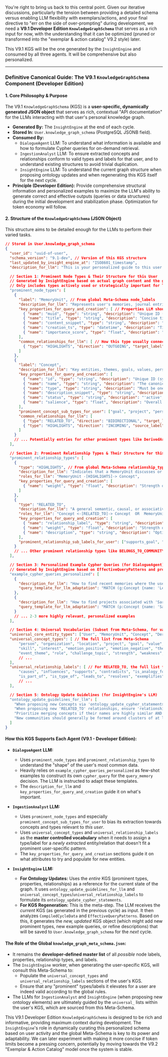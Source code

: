 You're right to bring us back to this central point. Given our iterative discussions, particularly the tension between providing a detailed schema versus enabling LLM flexibility with exemplars/actions, and your final directive to "err on the side of over-prompting" during development, we need a **V9.1 Developer Edition `KnowledgeGraphSchema`** that serves as a rich input for now, with the understanding that it can be optimized (pruned or transformed into the "exemplar & action catalog" V9.2 style) later.

This V9.1 KGS will be the one generated by the `InsightEngine` and consumed by all three agents. It will be comprehensive but also personalized.

---

### **Definitive Canonical Guide: The V9.1 `KnowledgeGraphSchema` Component (Developer Edition)**

#### **1. Core Philosophy & Purpose**

The V9.1 `KnowledgeGraphSchema` (KGS) is a **user-specific, dynamically generated JSON object** that serves as rich, contextual "API documentation" for the LLMs interacting with that user's personal knowledge graph.

*   **Generated By:** The `InsightEngine` at the end of each cycle.
*   **Stored In:** `User.knowledge_graph_schema` (PostgreSQL JSONB field).
*   **Consumed By:**
    *   `DialogueAgent` LLM: To understand what information is available and how to formulate Cypher queries for on-demand retrieval.
    *   `IngestionAnalyst` LLM: To ensure extracted concepts and relationships conform to valid types and labels for that user, and to understand existing structures to avoid trivial duplication.
    *   `InsightEngine` LLM: To understand the current graph structure when proposing ontology updates and when regenerating this KGS itself for the next cycle.
*   **Principle (Developer Edition):** Provide comprehensive structural information and personalized examples to maximize the LLM's ability to generate correct and effective outputs (queries or data structures) during the initial development and stabilization phase. Optimization for token economy will follow.

#### **2. Structure of the `KnowledgeGraphSchema` (JSON Object)**

This structure aims to be detailed enough for the LLMs to perform their varied tasks.

```json
// Stored in User.knowledge_graph_schema
{
  "user_id": "uuid-of-user",
  "schema_version": "9.1-dev", // Version of this KGS structure
  "last_updated_by_insight_engine_at": "ISO8601_timestamp",
  "description_for_llm": "This is your personalized guide to this user's knowledge graph. It details the most relevant node types, their key properties, common relationship types, and provides example Cypher queries tailored to this user's graph patterns. Use this to formulate precise Cypher queries for information retrieval and to structure new knowledge consistently.",

  // Section 1: Prominent Node Types & Their Structure for this User
  // Generated by InsightEngine based on actual graph content and the global Meta-Schema.
  // Only includes types actively used or strategically important for THIS user.
  "prominent_node_types": [
    {
      "label": "MemoryUnit", // From global Meta-Schema node_labels
      "description_for_llm": "Represents user's memories, journal entries, or key takeaways from conversations. Focus on capturing the 'story' or 'event'.",
      "key_properties_for_query_and_creation": [ // Properties LLM should focus on
        { "name": "muid", "type": "string", "description": "Unique ID (system-generated)" },
        { "name": "title", "type": "string", "description": "Concise title (max 15 words)" },
        { "name": "content_snippet", "type": "string", "description": "A rich summary of the memory." }, // In prompt, we give snippet, but LLM knows full content exists
        { "name": "creation_ts", "type": "datetime", "description": "Timestamp of when the event occurred." },
        { "name": "importance_score", "type": "float", "description": "System or user-assigned importance." }
      ],
      "common_relationships_for_llm": [ // How this type usually connects
        { "type": "HIGHLIGHTS", "direction": "OUTGOING", "target_label": "Concept", "description": "Links to key Concepts discussed." }
      ]
    },
    {
      "label": "Concept",
      "description_for_llm": "Key entities, themes, goals, values, persons, projects, etc. These are the building blocks of meaning.",
      "key_properties_for_query_and_creation": [
        { "name": "id", "type": "string", "description": "Unique ID (system-generated)" },
        { "name": "name", "type": "string", "description": "The canonical name of the concept." },
        { "name": "type", "type": "string", "description": "Must be one of 'prominent_concept_sub_types_for_user' or 'universal_concept_types'." },
        { "name": "description_snippet", "type": "string", "description": "A brief defining summary." },
        { "name": "status", "type": "string", "description": "'active', 'merged', 'archived'." },
        { "name": "salience", "type": "float", "description": "Overall importance/relevance to user." }
      ],
      "prominent_concept_sub_types_for_user": ["goal", "project", "person", "value", "theme_work"], // Types this user uses MOST or are strategically important
      "common_relationships_for_llm": [
        { "type": "RELATED_TO", "direction": "BIDIRECTIONAL", "target_label": "Concept", "description": "Semantic or causal links to other Concepts." },
        { "type": "HIGHLIGHTS", "direction": "INCOMING", "source_label": "MemoryUnit", "description": "Highlighted in Memories." }
      ]
    }
    // ... Potentially entries for other prominent types like DerivedArtifact or Community if heavily used by THIS user
  ],

  // Section 2: Prominent Relationship Types & Their Structure for this User
  "prominent_relationship_types": [
    {
      "type": "HIGHLIGHTS", // From global Meta-Schema relationship_types
      "description_for_llm": "Indicates that a MemoryUnit discusses or features one or more Concepts.",
      "roles_for_llm": "MemoryUnit -[HIGHLIGHTS]-> Concept",
      "key_properties_for_query_and_creation": [
        { "name": "weight", "type": "float", "description": "Strength of the highlight (0.0-1.0)." }
      ]
    },
    {
      "type": "RELATED_TO",
      "description_for_llm": "A general semantic, causal, or associative link. Primarily between Concepts, but can also link MemoryUnits.",
      "roles_for_llm": "Concept <-[RELATED_TO]-> Concept  OR  MemoryUnit <-[RELATED_TO]-> MemoryUnit",
      "key_properties_for_query_and_creation": [
        { "name": "relationship_label", "type": "string", "description": "Specific type of relation, must be one of 'prominent_relationship_sub_labels_for_user' or 'universal_relationship_labels'."},
        { "name": "weight", "type": "float", "description": "Strength or confidence of the relationship." },
        { "name": "description", "type": "string", "description": "Optional brief explanation of the link." }
      ],
      "prominent_relationship_sub_labels_for_user": ["supports_goal", "causes_emotion", "linked_to_project"] // Sub-labels of RELATED_TO this user uses most
    }
    // ... Other prominent relationship types like BELONGS_TO_COMMUNITY
  ],

  // Section 3: Personalized Example Cypher Queries (for DialogueAgent)
  // Generated by InsightEngine based on EffectiveQueryPatterns and prominent entities.
  "example_cypher_queries_personalized": [
    {
      "description_for_llm": "How to find recent memories where the user discussed their active goal 'Learn Advanced TypeScript'.",
      "query_template_for_llm_adaptation": "MATCH (g:Concept {name: 'Learn Advanced TypeScript', userId: $userId, type: 'goal'})<-[:HIGHLIGHTS]-(m:MemoryUnit) WHERE m.creation_ts > $since_date AND m.userId = $userId RETURN m.title, m.content_snippet ORDER BY m.creation_ts DESC LIMIT 5"
    },
    {
      "description_for_llm": "How to find projects associated with 'Sarah Adams' and also linked to the theme 'Team Collaboration'.",
      "query_template_for_llm_adaptation": "MATCH (p:Concept {name: 'Sarah Adams', userId: $userId, type: 'person'})-[:RELATED_TO]-(project:Concept {type: 'project', userId: $userId})-[:RELATED_TO]-(theme:Concept {name: 'Team Collaboration', type: 'theme', userId: $userId}) RETURN project.name, project.description_snippet LIMIT 10"
    }
    // ... 2-3 more highly relevant, personalized examples
  ],

  // Section 4: Universal Vocabularies (Subset from Meta-Schema, for validation by Ingestion/Insight LLMs)
  "universal_core_entity_types": ["User", "MemoryUnit", "Concept", "DerivedArtifact", "Community", "ProactivePrompt", "Card"],
  "universal_concept_types": [ // The full list from Meta-Schema
      "person", "organization", "location", "project", "goal", "value",
      "skill", "interest", "emotion_positive", "emotion_negative", "theme",
      "event_theme", "role", "challenge_topic", "strength", "weakness", "book", "artwork"
      // ...
  ],
  "universal_relationship_labels": [ // For RELATED_TO, the full list from Meta-Schema
      "causes", "influences", "supports", "contradicts", "is_analogy_for",
      "is_part_of", "is_type_of", "leads_to", "resolves", "exemplifies"
      // ...
  ],

  // Section 5: Ontology Update Guidelines (for InsightEngine's LLM)
  "ontology_update_guidelines_for_llm": [
    "When proposing new Concepts via 'ontology_update_cypher_statements', ensure 'type' is one of the 'universal_concept_types'.",
    "When proposing new 'RELATED_TO' relationships, ensure 'relationship_label' is one of the 'universal_relationship_labels'.",
    "Prioritize merging concepts if their names are highly similar AND their types match, especially if they share many common neighbors (analyze CompiledCycleData for this).",
    "New communities should generally be formed around clusters of at least 3-5 highly interconnected, salient concepts. Generated Cypher should create a :Community node and :BELONGS_TO_COMMUNITY relationships."
  ]
}
```

#### **How this KGS Supports Each Agent (V9.1 - Developer Edition):**

*   **`DialogueAgent` LLM:**
    *   Uses `prominent_node_types` and `prominent_relationship_types` to understand the "shape" of the user's most common data.
    *   Heavily relies on `example_cypher_queries_personalized` as few-shot examples to construct its own `cypher_query` for the `query_memory` decision. The LLM is instructed to adapt these templates.
    *   The `description_for_llm` and `key_properties_for_query_and_creation` guide it on what's important.

*   **`IngestionAnalyst` LLM:**
    *   Uses `prominent_node_types` and especially `prominent_concept_sub_types_for_user` to bias its extraction towards concepts and types relevant to *this user*.
    *   Uses `universal_concept_types` and `universal_relationship_labels` as the **master controlled vocabulary** when it needs to assign a type/label for a *newly extracted* entity/relation that doesn't fit a prominent user-specific pattern.
    *   The `key_properties_for_query_and_creation` sections guide it on what attributes to try and populate for new entities.

*   **`InsightEngine` LLM:**
    *   **For Ontology Updates:** Uses the *entire* KGS (prominent types, properties, relationships) as a reference for the current state of the graph. It uses `ontology_update_guidelines_for_llm` and `universal_concept_types`/`universal_relationship_labels` to formulate its `ontology_update_cypher_statements`.
    *   **For KGS Regeneration:** This is the meta-step. The LLM receives the *current* KGS (as generated in the previous cycle) as input. It then analyzes `CompiledCycleData` and `EffectiveQueryPatterns`. Based on this, it generates the *new, updated* KGS object (which might add new prominent types, new example queries, or refine descriptions) that will be saved to `User.knowledge_graph_schema` for the *next* cycle.

#### **The Role of the Global `knowledge_graph_meta_schema.json`:**

*   It remains the **developer-defined master list** of all *possible* node labels, properties, relationship types, and labels.
*   The `InsightEngine` worker, when generating the user-specific KGS, will consult this Meta-Schema to:
    *   Populate the `universal_concept_types` and `universal_relationship_labels` sections of the user's KGS.
    *   Ensure that any "prominent" types/labels it elevates for a user are indeed valid according to the global rules.
*   The LLMs for `IngestionAnalyst` and `InsightEngine` (when proposing new ontology elements) are ultimately guided by the `universal_` lists within the user's KGS, which are sourced from this Meta-Schema.

This V9.1 Developer Edition `KnowledgeGraphSchema` is designed to be rich and informative, providing maximum context during development. The `InsightEngine`'s role in dynamically curating this personalized schema based on user activity and the global Meta-Schema is key to its power and adaptability. We can later experiment with making it more concise if token limits become a pressing concern, potentially by moving towards the V9.2 "Exemplar & Action Catalog" model once the system is stable.